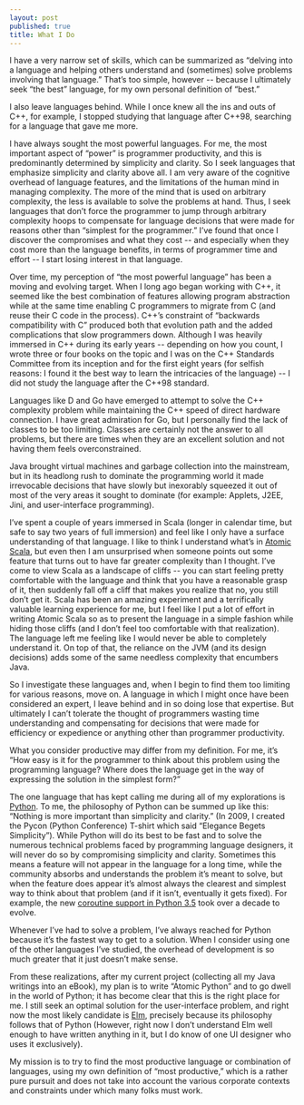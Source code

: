 ```yaml
---
layout: post
published: true
title: What I Do
---
```


I have a very narrow set of skills, which can be summarized as “delving into a
language and helping others understand and (sometimes) solve problems involving
that language.” That’s too simple, however -- because I ultimately seek “the
best” language, for my own personal definition of “best.”

I also leave languages behind. While I once knew all the ins and outs of C++,
for example, I stopped studying that language after C++98, searching for a
language that gave me more.

I have always sought the most powerful languages. For me, the most important
aspect of “power” is programmer productivity, and this is predominantly
determined by simplicity and clarity. So I seek languages that emphasize
simplicity and clarity above all. I am very aware of the cognitive overhead of
language features, and the limitations of the human mind in managing complexity.
The more of the mind that is used on arbitrary complexity, the less is available
to solve the problems at hand. Thus, I seek languages that don’t force the
programmer to jump through arbitrary complexity hoops to compensate for language
decisions that were made for reasons other than “simplest for the programmer.”
I’ve found that once I discover the compromises and what they cost -- and
especially when they cost more than the language benefits, in terms of
programmer time and effort -- I start losing interest in that language.

Over time, my perception of “the most powerful language” has been a moving and
evolving target. When I long ago began working with C++, it seemed like the best
combination of features allowing program abstraction while at the same time
enabling C programmers to migrate from C (and reuse their C code in the
process). C++’s constraint of “backwards compatibility with C” produced both
that evolution path and the added complications that slow programmers down.
Although I was heavily immersed in C++ during its early years -- depending on
how you count, I wrote three or four books on the topic and I was on the C++
Standards Committee from its inception and for the first eight years (for
selfish reasons: I found it the best way to learn the intricacies of the
language) -- I did not study the language after the C++98 standard.

Languages like D and Go have emerged to attempt to solve the C++ complexity
problem while maintaining the C++ speed of direct hardware connection. I have
great admiration for Go, but I personally find the lack of classes to be too
limiting. Classes are certainly not the answer to all problems, but there are
times when they are an excellent solution and not having them feels
overconstrained.

Java brought virtual machines and garbage collection into the mainstream, but in
its headlong rush to dominate the programming world it made irrevocable
decisions that have slowly but inexorably squeezed it out of most of the very
areas it sought to dominate (for example: Applets, J2EE, Jini, and
user-interface programming).

I’ve spent a couple of years immersed in Scala (longer in calendar time, but
safe to say two years of full immersion) and feel like I only have a surface
understanding of that language. I like to think I understand what’s in [Atomic
Scala](<http://www.atomicscala.com/>), but even then I am unsurprised when
someone points out some feature that turns out to have far greater complexity
than I thought. I’ve come to view Scala as a landscape of cliffs -- you can
start feeling pretty comfortable with the language and think that you have a
reasonable grasp of it, then suddenly fall off a cliff that makes you realize
that no, you still don’t get it. Scala has been an amazing experiment and a
terrifically valuable learning experience for me, but I feel like I put a lot of
effort in writing Atomic Scala so as to present the language in a simple fashion
while hiding those cliffs (and I don’t feel too comfortable with that
realization). The language left me feeling like I would never be able to
completely understand it. On top of that, the reliance on the JVM (and its
design decisions) adds some of the same needless complexity that encumbers Java.

So I investigate these languages and, when I begin to find them too limiting for
various reasons, move on. A language in which I might once have been considered
an expert, I leave behind and in so doing lose that expertise. But ultimately I
can’t tolerate the thought of programmers wasting time understanding and
compensating for decisions that were made for efficiency or expedience or
anything other than programmer productivity.

What you consider productive may differ from my definition. For me, it’s “How
easy is it for the programmer to think about this problem using the programming
language? Where does the language get in the way of expressing the solution in
the simplest form?”

The one language that has kept calling me during all of my
explorations is [Python](<https://www.python.org/>). To me,
the philosophy of Python can be summed up like this:
“Nothing is more important than simplicity and clarity.” (In
2009, I created the Pycon (Python Conference) T-shirt which
said “Elegance Begets Simplicity”). While Python will do its
best to be fast and to solve the numerous technical problems
faced by programming language designers, it will never do so
by compromising simplicity and clarity. Sometimes this means
a feature will not appear in the language for a long time,
while the community absorbs and understands the problem it’s
meant to solve, but when the feature does appear it’s almost
always the clearest and simplest way to think about that
problem (and if it isn’t, eventually it gets fixed). For
example, the new [coroutine support in Python
3.5](<https://www.python.org/dev/peps/pep-0492/>) took over
a decade to evolve.

Whenever I’ve had to solve a problem, I’ve always reached for Python because
it’s the fastest way to get to a solution. When I consider using one of the
other languages I’ve studied, the overhead of development is so much greater
that it just doesn’t make sense.

From these realizations, after my current project (collecting all my Java
writings into an eBook), my plan is to write “Atomic Python” and to go dwell in
the world of Python; it has become clear that this is the right place for me. I
still seek an optimal solution for the user-interface problem, and right now the
most likely candidate is [Elm](<http://elm-lang.org/>), precisely because its
philosophy follows that of Python (However, right now I don’t understand Elm
well enough to have written anything in it, but I do know of one UI designer who
uses it exclusively).

My mission is to try to find the most productive language or combination of
languages, using my own definition of “most productive,” which is a rather pure
pursuit and does not take into account the various corporate contexts and
constraints under which many folks must work.
